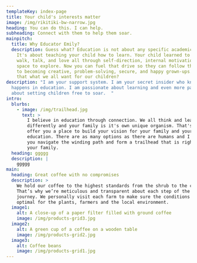 ```yaml
---
templateKey: index-page
title: Your child's interests matter
image: /img/rikitiki-bw-narrow.jpg
heading: You can do this. I can help.
subheading: Connect with them to help them soar.
mainpitch:
  title: Why Educator Emily?
  description: Guess what? Education is not about any specific academic content.
    It's about teaching your child how to learn. Your child learned to crawl,
    walk, talk, and love all through self-direction, internal motivation, and
    space to explore. Now you can fuel that drive so they can follow their path
    to becoming creative, problem-solving, secure, and happy grown-ups. Isn't
    that what we all want for our children?
description: "I am your support system. I am your secret insider who knows what
  happens in education. I am passionate about learning and even more passionate
  about setting children free to soar.  "
intro:
  blurbs:
    - image: /img/trailhead.jpg
      text: >
        I believe in education through connection. We all think and learn
        differently and your family is it's own unique organism. That's why I
        offer you a place to build your vision for your family and your child's
        education. There are as many options as there are humans and I can help
        you navigate the winding path and form a trailhead that is right for
        your family. 
  heading: ggggg
  description: |
    ggggg
main:
  heading: Great coffee with no compromises
  description: >
    We hold our coffee to the highest standards from the shrub to the cup.
    That’s why we’re meticulous and transparent about each step of the coffee’s
    journey. We personally visit each farm to make sure the conditions are
    optimal for the plants, farmers and the local environment.
  image1:
    alt: A close-up of a paper filter filled with ground coffee
    image: /img/products-grid3.jpg
  image2:
    alt: A green cup of a coffee on a wooden table
    image: /img/products-grid2.jpg
  image3:
    alt: Coffee beans
    image: /img/products-grid1.jpg
---
```

